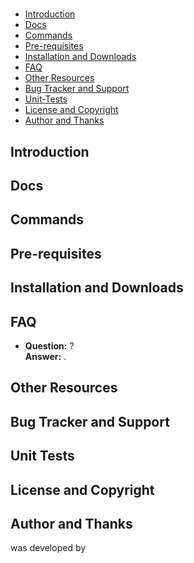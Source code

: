 # <package-name>

## <add-badges>

- [Introduction](#introduction)
- [Docs](#docs)
- [Commands](#commands)
- [Pre-requisites](#pre-requisites)
- [Installation and Downloads](#installation-and-downloads)
- [FAQ](#faq)
- [Other Resources](#other-resources)
- [Bug Tracker and Support](#bug-tracker-and-support)
- [Unit-Tests](#unit-tests)
- [License and Copyright](#license-and-copyright)
- [Author and Thanks](#author-and-thanks)

## Introduction

## Docs

## Commands

## Pre-requisites

## Installation and Downloads

## FAQ

- **Question:** <question>?  
 **Answer:** <answer>.

## Other Resources

## Bug Tracker and Support

## Unit Tests

## License and Copyright

## Author and Thanks

<package-name> was developed by [<author-name>](<author-profile-url or github-profile-link>)
